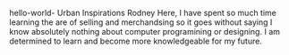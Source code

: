 hello-world-
Urban Inspirations
Rodney Here, I have spent so much time learning the are of selling and merchandsing so it goes without saying I know absolutely nothing about computer programining or designing. I am determined to learn and become more knowledgeable for my future. 
